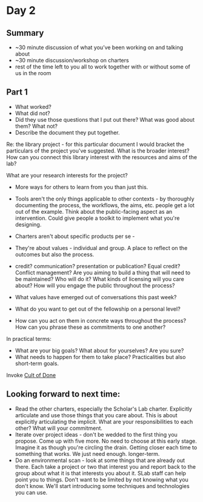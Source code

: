 # Day 2

## Summary

* ~30 minute discussion of what you’ve been working on and talking about
* ~30 minute discussion/workshop on charters
* rest of the time left to you all to work together with or without some of us in the room

## Part 1
* What worked?
* What did not?
* Did they use those questions that I put out there? What was good about them? What not?
* Describe the document they put together.

Re: the library project - for this particular document I would bracket the particulars of the project you've suggested. What is the broader interest? How can you connect this library interest with the resources and aims of the lab?

What are your research interests for the project?

* More ways for others to learn from you than just this.
* Tools aren't the only things applicable to other contexts - by thoroughly documenting the process, the workflows, the aims, etc. people get a lot out of the example. Think about the public-facing aspect as an intervention. Could give people a toolkit to implement what you're designing.


* Charters aren't about specific products per se -
* They're about values - individual and group. A place to reflect on the outcomes but also the process.
* credit? communication? presentation or publication? Equal credit? Conflict management? Are you aiming to build a thing that will need to be maintained? Who will do it? What kinds of licensing will you care about? How will you engage the public throughout the process?

* What values have emerged out of conversations this past week?
* What do you want to get out of the fellowship on a personal level?
* How can you act on them in concrete ways throughout the process? How can you phrase these as commitments to one another?

In practical terms:
* What are your big goals? What about for yourselves? Are you sure?
* What needs to happen for them to take place? Practicalities but also short-term goals.

Invoke [Cult of Done](http://www.manifestoproject.it/bre-pettis-and-kio-stark/)

## Looking forward to next time:
* Read the other charters, especially the Scholar's Lab charter. Explicitly articulate and use those things that you care about. This is about explicitly articulating the implicit. What are your responsibilities to each other? What will your commitment.
* Iterate over project ideas - don't be wedded to the first thing you propose.
Come up with five more. No need to choose at this early stage. Imagine it as though you're circling the drain. Getting closer each time to something that works. We just need enough. longer-term.
* Do an environmental scan - look at some things that are already out there. Each take a project or two that interest you and report back to the group about what it is that interests you about it. SLab staff can help point you to things. Don't want to be limited by not knowing what you don't know. We'll start introducing some techniques and technologies you can use.
